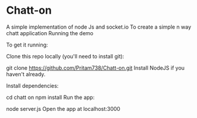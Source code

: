 # Chatt-on
A simple implementation of node Js and socket.io To create a simple n way chatt application
Running the demo

To get it running:

Clone this repo locally (you'll need to install git):

git clone https://github.com/Pritam738/Chatt-on.git
Install NodeJS if you haven't already.

Install dependencies:

cd chatt on
npm install
Run the app:

node server.js
Open the app at localhost:3000

